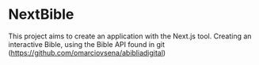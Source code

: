 # NextBible
 This project aims to create an application with the Next.js tool. Creating an interactive Bible, using the Bible API found in git (https://github.com/omarciovsena/abibliadigital)

